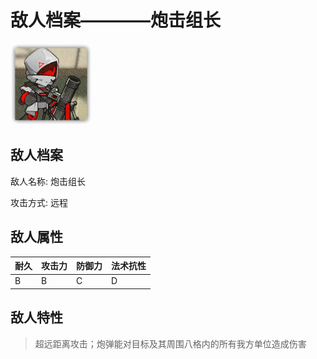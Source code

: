 # 敌人档案————炮击组长

![炮击组长](./eneIcons/炮击组长.png)

## 敌人档案

敌人名称: 炮击组长

攻击方式: 远程

## 敌人属性

| 耐久      | 攻击力  | 防御力 | 法术抗性 |
|---------|------|-----|------|
| B | B | C | D |

## 敌人特性
> 超远距离攻击；炮弹能对目标及其周围八格内的所有我方单位造成伤害
